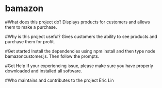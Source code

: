 # bamazon

#What does this project do?
Displays products for customers and allows them to make a purchase.

#Why is this project useful?
Gives customers the ability to see products and purchase them for profit.

#Get started
Install the dependencies using npm install and then type node bamazoncustomer.js. Then follow the prompts.

#Get Help
If your experiencing issue, please make sure you have properly downloaded and installed all software.

#Who maintains and contributes to the project
Eric Lin


